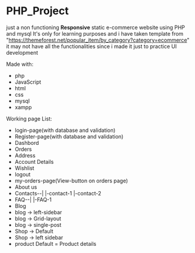 # PHP_Project
just a non functioning **Responsive** static e-commerce website using PHP and mysql
It's only for learning purposes and i have taken template from "https://themeforest.net/popular_item/by_category?category=ecommerce"
it may not have all the functionalities since i made it just to practice UI development 

Made with:
- php
- JavaScript
- html
- css
- mysql
- xampp

Working page List:
- login-page(with database and validation)
- Register-page(with database and validation)
- Dashbord
- Orders
- Address
- Account Details
- Wishlist
- logout
- my-orders-page(View-button on orders page)
- About us
- Contacts--|
            |-contact-1
            |-contact-2
- FAQ--|
       |-FAQ-1
- Blog
- blog -> left-sidebar
- blog -> Grid-layout
- blog -> single-post
- Shop -> Default
- Shop -> left sidebar
- product Default = Product details
